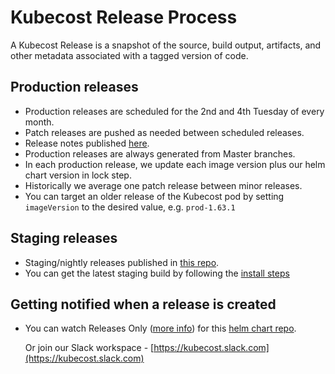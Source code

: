 # Kubecost Release Process

A Kubecost Release is a snapshot of the source, build output, artifacts, and other metadata associated with a tagged version of code.

## Production releases

* Production releases are scheduled for the 2nd and 4th Tuesday of every month.
* Patch releases are pushed as needed between scheduled releases.
* Release notes published [here](https://kubecost.com/releases).
* Production releases are always generated from Master branches.  
* In each production release, we update each image version plus our helm chart version in lock step. 
* Historically we average one patch release between minor releases.
* You can target an older release of the Kubecost pod by setting `imageVersion` to the desired value, e.g. `prod-1.63.1`

## Staging releases

* Staging/nightly releases published in [this repo](https://github.com/kubecost/staging-repo).
* You can get the latest staging build by following the [install steps](https://github.com/kubecost/docs/blob/master/staging.md)

## Getting notified when a release is created

* You can watch Releases Only \([more info](https://docs.github.com/en/github/managing-subscriptions-and-notifications-on-github/viewing-your-subscriptions)\) for this [helm chart repo](https://github.com/kubecost/cost-analyzer-helm-chart).

  Or join our Slack workspace - [https://kubecost.slack.com](https://kubecost.slack.com)


